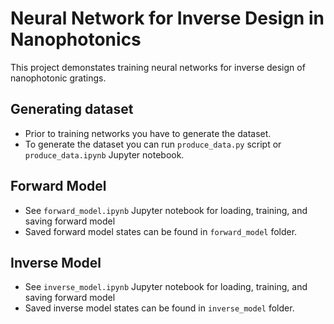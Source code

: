 Neural Network for Inverse Design in Nanophotonics
==================================================
This project demonstates training neural networks for inverse design of nanophotonic gratings.

Generating dataset
------------------
* Prior to training networks you have to generate the dataset.
* To generate the dataset you can run `produce_data.py` script or `produce_data.ipynb` Jupyter notebook.

Forward Model
-------------
* See `forward_model.ipynb` Jupyter notebook for loading, training, and saving forward model
* Saved forward model states can be found in `forward_model` folder.
  
Inverse Model
--------------
* See `inverse_model.ipynb` Jupyter notebook for loading, training, and saving forward model
* Saved inverse model states can be found in `inverse_model` folder.
